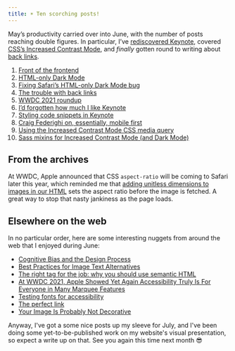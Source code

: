```yaml
---
title: ☀️ Ten scorching posts!
---
```


May’s productivity carried over into June, with the number of posts reaching double figures. In particular, I’ve [rediscovered Keynote](https://www.tempertemper.net/blog/id-forgotten-how-much-i-like-keynote), covered [CSS’s Increased Contrast Mode](https://www.tempertemper.net/blog/using-the-increased-contrast-mode-css-media-query), and *finally* gotten round to writing about [back links](https://www.tempertemper.net/blog/the-trouble-with-back-links).

1. [Front of the frontend](https://www.tempertemper.net/blog/front-of-the-frontend)
2. [HTML-only Dark Mode](https://www.tempertemper.net/blog/html-only-dark-mode)
3. [Fixing Safari’s HTML-only Dark Mode bug](https://www.tempertemper.net/blog/fixing-safaris-html-only-dark-mode-bug)
4. [The trouble with back links](https://www.tempertemper.net/blog/the-trouble-with-back-links)
5. [WWDC 2021 roundup](https://www.tempertemper.net/blog/wwdc-2021-roundup)
6. [I’d forgotten how much I like Keynote](https://www.tempertemper.net/blog/id-forgotten-how-much-i-like-keynote)
7. [Styling code snippets in Keynote](https://www.tempertemper.net/blog/styling-code-snippets-in-keynote)
8. [Craig Federighi on, essentially, mobile first](https://www.tempertemper.net/blog/craig-federighi-on-essentially-mobile-first)
9. [Using the Increased Contrast Mode CSS media query](https://www.tempertemper.net/blog/using-the-increased-contrast-mode-css-media-query)
10. [Sass mixins for Increased Contrast Mode (and Dark Mode)](https://www.tempertemper.net/blog/sass-mixins-for-increased-contrast-mode-and-dark-mode)


## From the archives

At WWDC, Apple announced that CSS `aspect-ratio` will be coming to Safari later this year, which reminded me that [adding unitless dimensions to images in our HTML](https://www.tempertemper.net/blog/using-image-aspect-ratios-to-avoiding-janky-page-loading) sets the aspect ratio before the image is fetched. A great way to stop that nasty jankiness as the page loads.


## Elsewhere on the web

In no particular order, here are some interesting nuggets from around the web that I enjoyed during June:

- [Cognitive Bias and the Design Process](https://jonyablonski.com/articles/2021/cognitive-bias-and-the-design-process/)
- [Best Practices for Image Text Alternatives](https://knowbility.org/blog/2021/best-practices-for-image-text-alternatives)
- [The right tag for the job: why you should use semantic HTML](https://localghost.dev/2021/06/the-right-tag-for-the-job-why-you-should-use-semantic-html/)
- [At WWDC 2021, Apple Showed Yet Again Accessibility Truly Is For Everyone in Many Marquee Features](https://www.forbes.com/sites/stevenaquino/2021/06/09/at-wwdc-2021-apple-showed-yet-again-accessibility-truly-is-for-everyone-in-many-marquee-features/)
- [Testing fonts for accessibility](https://uxdesign.cc/testing-fonts-for-accessibility-817f47011078)
- [The perfect link](https://www.a11y-collective.com/blog/the-perfect-link/)
- [Your Image Is Probably Not Decorative](https://smashingmagazine.com/2021/06/img-alt-attribute-alternate-description-decorative/)

Anyway, I've got a some nice posts up my sleeve for July, and I've been doing some yet-to-be-published work on my website's visual presentation, so expect a write up on that. See you again this time next month 😎
